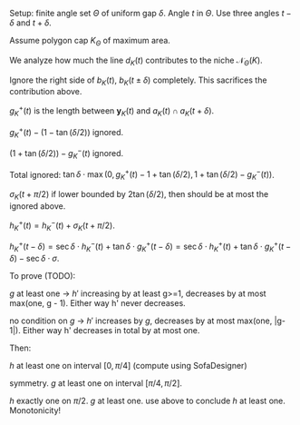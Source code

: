 Setup: finite angle set $\Theta$ of uniform gap $\delta$. Angle $t$ in $\Theta$. Use three angles $t - \delta$ and $t + \delta$.

Assume polygon cap $K_\Theta$ of maximum area. 

We analyze how much the line $d_K(t)$ contributes to the niche $\mathcal{N}_\Theta(K)$.

Ignore the right side of $b_K(t)$, $b_K(t \pm \delta)$ completely. This sacrifices the contribution above.

$g_K^+(t)$ is the length between $\mathbf{y}_K(t)$ and $a_K(t) \cap a_K(t + \delta)$.

$g_K^+(t) - (1 - \tan (\delta / 2))$ ignored.

$(1 + \tan (\delta / 2)) - g_K^-(t)$ ignored.

Total ignored: $\tan \delta \cdot\max(0, g_K^+(t) - 1 + \tan (\delta/2), 1 + \tan (\delta / 2) - g_K^-(t))$.

$\sigma_K(t + \pi/2)$ if lower bounded by $2 \tan (\delta / 2)$, then should be at most the ignored above.

$h_K^+(t) = h_K^-(t) + \sigma_K(t + \pi/2)$.

$h_K^+(t - \delta) = \sec \delta \cdot h_K^-(t) + \tan \delta \cdot g_K^+(t - \delta) = \sec \delta \cdot h_K^+(t) + \tan \delta \cdot g_K^+(t - \delta) - \sec \delta \cdot \sigma$.

To prove (TODO):

$g$ at least one -> $h'$ increasing by at least g>=1, decreases by at most max(one, g - 1). Either way h' never decreases.

no condition on $g$ -> $h'$ increases by $g$, decreases by at most max(one, |g-1|). Either way h' decreases in total by at most one.

Then:

$h$ at least one on interval $[0, \pi/4]$ (compute using SofaDesigner)

symmetry. $g$ at least one on interval $[\pi/4, \pi/2]$.

$h$ exactly one on $\pi/2$. $g$ at least one. use above to conclude $h$ at least one. Monotonicity!